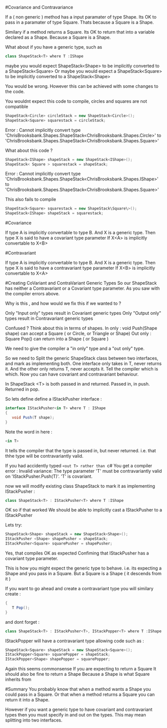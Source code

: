 #Covariance and Contravariance

If a ( non generic ) method has a input paramater of type Shape.
Its OK to pass in a paramater of type Square.
Thats because a Square is a Shape.

Similary if a method returns a Square.
Its OK to return that into a variable declared as a Shape.
Because a Square is a Shape.

What about if you have a generic type, such as 
```c# 
class ShapeStack<T> where T :IShape
```

maybe you would expect
ShapeStack\<Shape\> to be implicitly converted to a ShapeStack\<Square\>
Or maybe you would expect a ShapeStack\<Square\> to be implicitly converted to a ShapeStack\<Shape\>

You would be wrong. 
However this can be achieved with some changes to the code.

You wouldnt expect this code to compile, circles and squares are not compatible  
```c# 
ShapeStack<Circle> circleStack = new ShapeStack<Circle>();
ShapeStack<Square> squarestack = circleStack;
```

Error : 
Cannot implicitly convert type 'ChrisBrooksbank.Shapes.ShapeStack\<ChrisBrooksbank.Shapes.Circle\>' to 'ChrisBrooksbank.Shapes.ShapeStack\<ChrisBrooksbank.Shapes.Square\>'

What about this code ?
```c#  
ShapeStack<IShape> shapeStack = new ShapeStack<IShape>();
ShapeStack< Square > squarestack = shapeStack;
```

Error :
Cannot implicitly convert type 'ChrisBrooksbank.Shapes.ShapeStack\<ChrisBrooksbank.Shapes.IShape\>' to 'ChrisBrooksbank.Shapes.ShapeStack\<ChrisBrooksbank.Shapes.Square\>'

This also fails to compile 
```c#   
ShapeStack<Square> squarestack = new ShapeStack\Square\>();
ShapeStack<IShape> shapeStack = squarestack;
```

#Covariance

If type A is implicitly convertable to type B.
And X is a generic type.
Then type X is said to have a covariant type parameter
If X\<A\> is implicitly convertable to X\<B\>

#Contravariant

If type A is implicitly convertable to type B.
And X is a generic type.
Then type X is said to have a contravariant type parameter
If X\<B\> is implicitly convertable to X\<A\>

#Creating CoVariant and ContraVariant Generic Types
So our ShapeStack has neither a Contravariant or a Covariant type parameter.
As you saw with the compiler errors above.

Why is this , and how would we fix this if we wanted to ?

Only "Input only" types result in Covariant generic types
Only "Output only" types result in Contravariant generic types

Confused ? Think about this in terms of shapes.
In only : void Push(Shape shape) can accept a Square ( or Circle, or Triangle or Shape)
Out only : Square Pop() can return into a Shape ( or Square )

We need to give the compiler a "in only" type and a "out only" type.

So we need to Split the generic ShapeStack class between two interfaces, and mark as implementing both.
One interface only takes in T, never returns it.
And the other only returns T, never accepts it.
Tell the compiler which is which.
Now you can have covariant and contravariant behaviour.

In ShapeStack \<T\> is both passed in and returned.
Passed in, in push.
Returned in pop.

So lets define define a IStackPusher interface :
```c#  
interface IStackPusher<in T> where T : IShape
{
   void Push(T shape);
}
```

Note the word in here : 
```c# 
<in T>
```
It tells the compiler that the type is passed in, but never returned.
i.e. that thhe type will be contravariantly valid.

If you had accidently typed ```<out T> rather than ```c# <in T>
You get a compiler error :
Invalid variance: The type parameter 'T' must be contravariantly valid on 'IStackPusher<T>.Push(T)'. 'T' is covariant.	


now we will modify existing class ShapeStack to mark it as implementing IStackPusher :
```c#  
class ShapeStack<T> : IStackPusher<T> where T :IShape
```

OK so if that worked
We should be able to implicitly cast a IStackPusher<Shape> to a IStackPusher<Square>

Lets try:
```c# 
ShapeStack<Shape> shapeStack = new ShapeStack<Shape>();
IStackPusher <Shape> shapePusher = shapeStack;
IStackPusher<Square> squarePusher = shapePusher;
```

Yes, that compiles OK as expected
Confiming that IStackPusher<T> has a covariant type parameter.

This is how you might expect the generic type to behave.
i.e. its expecting a Shape and you pass in a Square.
But a Square is a Shape ( it descends from it )

If you want to go ahead and create a contravariant type you will similary create :
```c# interface IStackPopper<out T> where T : IShape
{
   T Pop();
}
```

and dont forget :
```c#  
class ShapeStack<T> : IStackPusher<T>, IStackPopper<T> where T :IShape
```

IStackPopper will have a contravariant type allowing code such as :
```c# 
ShapeStack<Square> shapeStack = new ShapeStack<Square>();
IStackPopper<Square> squarePopper = shapeStack;
IStackPopper<Shape> shapePopper = squarePopper;
```

Again this seems commonsense
If you are expecting to return a Square
It should also be fine to return a Shape
Because a Shape is what Square inherits from

#Summary
You probably know that when a method wants a Shape you could pass in a Square.
Or that when a method returns a Square you can return it into a Shape.

However if you want a generic type to have covariant and contravariant types then you must specify in and out on the types. This may mean splitting into two interfaces.







